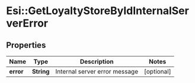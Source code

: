 # Esi::GetLoyaltyStoreByIdInternalServerError

## Properties
Name | Type | Description | Notes
------------ | ------------- | ------------- | -------------
**error** | **String** | Internal server error message | [optional] 


